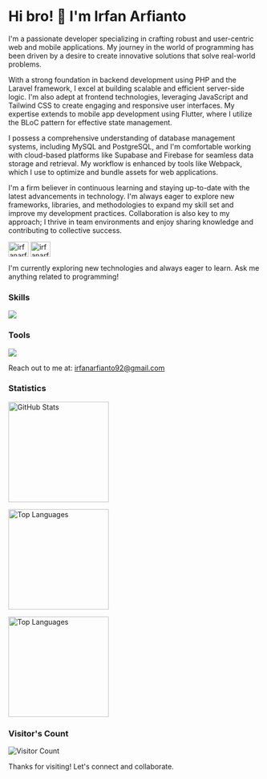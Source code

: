<h1>Hi bro! 👋 I'm Irfan Arfianto</h1>

<p>
    I'm a passionate developer specializing in crafting robust and user-centric web and mobile applications. My journey in the world of programming has been driven by a desire to create innovative solutions that solve real-world problems.
</p>

<p>
    With a strong foundation in backend development using PHP and the Laravel framework, I excel at building scalable and efficient server-side logic. I'm also adept at frontend technologies, leveraging JavaScript and Tailwind CSS to create engaging and responsive user interfaces. My expertise extends to mobile app development using Flutter, where I utilize the BLoC pattern for effective state management.
</p>

<p>
    I possess a comprehensive understanding of database management systems, including MySQL and PostgreSQL, and I'm comfortable working with cloud-based platforms like Supabase and Firebase for seamless data storage and retrieval. My workflow is enhanced by tools like Webpack, which I use to optimize and bundle assets for web applications.
</p>

<p>
    I'm a firm believer in continuous learning and staying up-to-date with the latest advancements in technology. I'm always eager to explore new frameworks, libraries, and methodologies to expand my skill set and improve my development practices. Collaboration is also key to my approach; I thrive in team environments and enjoy sharing knowledge and contributing to collective success.
</p>

<p>
    <a href="https://linkedin.com/in/irfanarfianto11" target="_blank"><img align="center" src="https://raw.githubusercontent.com/rahuldkjain/github-profile-readme-generator/master/src/images/icons/Social/linked-in-alt.svg" alt="irfanarfianto11" height="30" width="40" /></a>
    <a href="https://instagram.com/irfanarfiantoo" target="_blank"><img align="center" src="https://raw.githubusercontent.com/rahuldkjain/github-profile-readme-generator/master/src/images/icons/Social/instagram.svg" alt="irfanarfiantoo" height="30" width="40" /></a>
</p>

<p>
    I'm currently exploring new technologies and always eager to learn. Ask me anything related to programming!
</p>

<h3>Skills</h3>

<p>
    <img src="https://skillicons.dev/icons?perline=12&i=php,laravel,javascript,flutter,webpack,tailwind,mysql,postgres,supabase,firebase" />
</p>

<h3>Tools</h3>

<p>
    <img src="https://skillicons.dev/icons?i=vscode,androidstudio,postman,git,npm,yarn,composer,github,netlify,vercel" />
</p>

<p>
    Reach out to me at: <a href="mailto:irfanarfianto92@gmail.com">irfanarfianto92@gmail.com</a>
</p>

<h3>Statistics</h3>

<p>
    <img src="https://github-readme-stats.vercel.app/api?username=irfanarfianto&show_icons=true&theme=radical" height="200" alt="GitHub Stats" />
</p>

<p>
    <img src="https://github-readme-stats.vercel.app/api/top-langs/?username=irfanarfianto&layout=compact&theme=radical" height="200" alt="Top Languages" />
</p>

<p>
    <img src="https://github-readme-stats.vercel.app/api/wakatime?username=@irfanarfianto&langs_count=7&layout=compact&theme=react" height="200" alt="Top Languages" />
</p>

<h3>Visitor's Count</h3>

<p>
    <img src="https://profile-counter.glitch.me/irfanarfianto/count.svg" alt="Visitor Count" />
</p>

<p>
    Thanks for visiting! Let's connect and collaborate.
</p>
